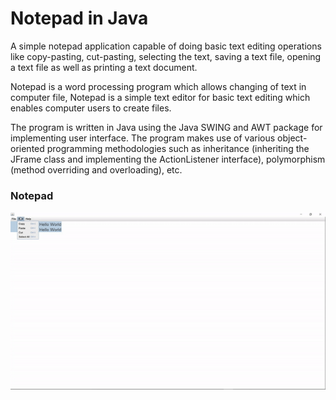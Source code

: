# Notepad in Java

A simple notepad application capable of doing basic text editing operations like copy-pasting, cut-pasting, selecting the text, saving a text file, opening a text file as well as printing a text document.


Notepad is a word processing program which allows changing of text in computer file, Notepad is a simple text editor for basic text editing which enables computer users to create files.

The program is written in Java using the Java SWING and AWT package for implementing user interface. The program makes use of various object-oriented programming methodologies such as inheritance (inheriting the JFrame class and implementing the ActionListener interface), polymorphism (method overriding and overloading), etc.


### Notepad
![Notepad in Java](Notepad.gif)
